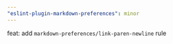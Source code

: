 ```yaml
---
"eslint-plugin-markdown-preferences": minor
---
```


feat: add `markdown-preferences/link-paren-newline` rule
